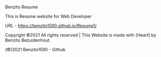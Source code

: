 Benzito Resume

This is Resume website for Web Developer

URL - https://benzito1590.github.io/Resume1/
 
Copyright ©2021 All rights reserved | This Website is made with [Heart] by Benzito Bezuidenhout.

(©)2021 Benzito1590 - Github
